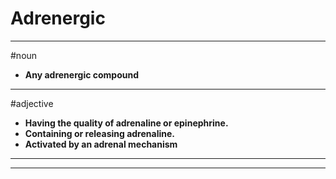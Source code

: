 # Adrenergic
---
#noun
- **Any adrenergic compound**
---
#adjective
- **Having the quality of adrenaline or epinephrine.**
- **Containing or releasing adrenaline.**
- **Activated by an adrenal mechanism**
---
---
